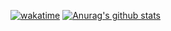 <!-- ### Hi. I'm luxumbra.
I have been doing this stuff for a while now (2001). I returned to coding a couple of years ago after a ~3 year career break and have beeen contracting and freelancing full-time since early 2019. I love tech and nature and I dream of living offgrid. During lockdown discovered Web3 & the utility of cryptocurrency beyond Bitcoin and I lept down the rabbit hole. 

The Ethereum and general Web3 community is amazing and I plan to spend more time working on interesting opensource projects in the Web3 / Crypto space and would love to shift the balance to these sort of projects in the future. 
-->
<!--
**luxumbra/luxumbra** is a ✨ _special_ ✨ repository because its `README.md` (this file) appears on your GitHub profile.
-->
<!--
- 🔭 I’m currently working on... a NextJS based members directory app that talks to a PHP backend, playing / contributing to MetaGame with [MetaFam 🐙](https://github.com/MetaFam), and maintaining a couple of WordPress sites.
- 🌱 I’m currently learning ... Web3, blockchain related tech and I'm 18 months into using React.
- 👯 I’m looking to collaborate on ... web3 & blockchain related projects
- 😄 Other stuff I like: ... Motorbikes, The Great Outdoors, Cooking, Eating, rustic creature comforts, low tech & high tech, Travel, building things out of wood, carving and I have a strong desire to learn blacksmithing skills. 
-->
<!-- 🤔 I’m looking for help with ...
- 💬 Ask me about ...
- 📫 How to reach me: ...
-->
<!--- ⚡ Fun fact: ...
-->
[![wakatime](https://wakatime.com/badge/user/afed80d9-3523-4cdf-98a8-7ee9aa49504b.svg)](https://wakatime.com/@afed80d9-3523-4cdf-98a8-7ee9aa49504b)
[![Anurag's github stats](https://github-readme-stats.vercel.app/api?username=luxumbra)](https://github.com/anuraghazra/github-readme-stats)
